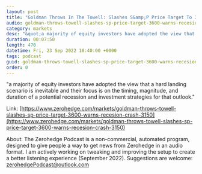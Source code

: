 ```yaml
---
layout: post
title: "Goldman Throws In The Towell: Slashes S&amp;P Price Target To 3,600... Warns Of Recesion Crash To 3,150"
audio: goldman-throws-towell-slashes-sp-price-target-3600-warns-recesion-crash-3150-0
category: markets
desc: "&quot;a majority of equity investors have adopted the view that a hard landing scenario is inevitable and their focus is on the timing, magnitude, and duration of a potential recession and investment strategies for that outlook.&quot;"
duration: 00:07:50
length: 470
datetime: Fri, 23 Sep 2022 10:40:00 +0000
tags: podcast
guid: goldman-throws-towell-slashes-sp-price-target-3600-warns-recesion-crash-3150-0
order: 0
---
```

&quot;a majority of equity investors have adopted the view that a hard landing scenario is inevitable and their focus is on the timing, magnitude, and duration of a potential recession and investment strategies for that outlook.&quot;

Link: [https://www.zerohedge.com/markets/goldman-throws-towell-slashes-sp-price-target-3600-warns-recesion-crash-3150](https://www.zerohedge.com/markets/goldman-throws-towell-slashes-sp-price-target-3600-warns-recesion-crash-3150)

About: The Zerohedge Podcast is a non-commercial, automated program, designed to give people a way to get news from Zerohedge in an audio format.  I am actively working on tweaking and improving the setup to create a better listening experience (September 2022).  Suggestions are welcome: [zerohedgePodcast@outlook.com](mailto:zerohedgePodcast@outlook.com)